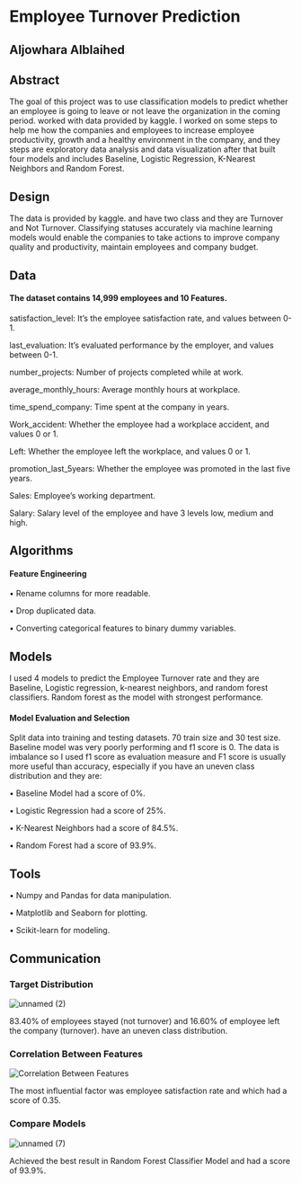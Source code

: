 # Employee Turnover Prediction 
## Aljowhara Alblaihed 

## Abstract
The goal of this project was to use classification models to predict whether an employee is going to leave or not leave the organization in
the coming period. worked with data provided by kaggle. I worked on some steps to help me how the companies and employees to increase employee
productivity, growth and a healthy environment in the company, and they steps are exploratory data analysis and data visualization after that 
built four models and includes Baseline, Logistic Regression, K-Nearest Neighbors and Random Forest.


## Design
The data is provided by kaggle. and have two class and they are Turnover and Not Turnover. Classifying statuses accurately via machine learning
models would enable the companies to take actions to improve company quality and productivity, maintain employees and company budget.


## Data
#### The dataset contains 14,999 employees and 10 Features. 

satisfaction_level: It’s the employee satisfaction rate, and values between 0-1.

last_evaluation: It’s evaluated performance by the employer, and values between 0-1.

number_projects: Number of projects completed while at work.

average_monthly_hours: Average monthly hours at workplace.

time_spend_company: Time spent at the company in years.

Work_accident: Whether the employee had a workplace accident, and values 0 or 1.

Left: Whether the employee left the workplace, and values 0 or 1.

promotion_last_5years: Whether the employee was promoted in the last five years.

Sales: Employee’s working department.

Salary: Salary level of the employee and have 3 levels low, medium and high.


## Algorithms
#### Feature Engineering
•	Rename columns for more readable.

•	Drop duplicated data.

•	Converting categorical features to binary dummy variables.


## Models
I used 4 models to predict the Employee Turnover rate and they are Baseline, Logistic regression, k-nearest neighbors, and random forest classifiers.
Random forest as the model with strongest performance. 

#### Model Evaluation and Selection
Split data into training and testing datasets. 70 train size and 30 test size.
Baseline model was very poorly performing and f1 score is 0.
The data is imbalance so I used f1 score as evaluation measure and F1 score is usually more useful than accuracy, especially if you have an uneven
class distribution and they are:

•	Baseline Model had a score of 0%.

•	Logistic Regression had a score of 25%.

•	K-Nearest Neighbors had a score of 84.5%.

•	Random Forest had a score of 93.9%.


## Tools
•	Numpy and Pandas for data manipulation.

•	Matplotlib and Seaborn for plotting.

•	Scikit-learn for modeling.


## Communication

### Target Distribution
![unnamed (2)](https://user-images.githubusercontent.com/75037992/142291073-732324b1-7b6a-4498-8663-c3eda4875d4e.jpg)

83.40% of employees stayed (not turnover) and 16.60% of employee left the company (turnover).
have an uneven class distribution.

### Correlation Between Features
![Correlation Between Features](https://user-images.githubusercontent.com/75037992/142292475-0315486f-5531-4eda-b355-8fa67129f945.jpg)

The most influential factor was employee satisfaction rate and  which had a score of 0.35.

### Compare Models
![unnamed (7)](https://user-images.githubusercontent.com/75037992/142291355-97e656d4-383c-499b-84ca-e6b097c42bc5.jpg)

Achieved the best result in Random Forest Classifier Model and had a score of 93.9%.

